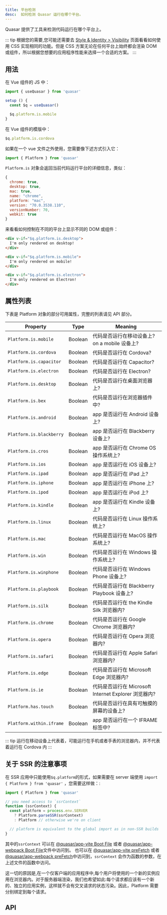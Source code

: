```yaml
---
title: 平台检测
desc:  如何检测 Quasar 运行在哪个平台。
---
```


Quasar 提供了工具来检测代码运行在哪个平台上。


::: tip
根据您的需要,您可能还需要去 [Style & Identity &gt; Visibility](/style/visibility) 页面看看如何使用 CSS 实现相同的功能。但是 CSS 方案无论在任何平台上始终都会渲染 DOM 或组件，所以根据您想要的应用程序性能来选择一个合适的方案。
:::

## 用法
在 Vue 组件的 JS 中：

```js
import { useQuasar } from 'quasar'

setup () {
  const $q = useQuasar()

  $q.platform.is.mobile
}
```
在 Vue 组件的模版中：

```js
$q.platform.is.cordova
```

如果在一个 vue 文件之外使用，您需要像下述方式引入它：

```js
import { Platform } from 'quasar'
```

`Platform.is` 对象会返回当前代码运行平台的详细信息，类似：
```js
{
  chrome: true,
  desktop: true,
  mac: true,
  name: "chrome",
  platform: "mac",
  version: "70.0.3538.110",
  versionNumber: 70,
  webkit: true
}
```

来看看如何控制在不同的平台上显示不同的 DOM 或组件：

```html
<div v-if="$q.platform.is.desktop">
  I'm only rendered on desktop!
</div>

<div v-if="$q.platform.is.mobile">
  I'm only rendered on mobile!
</div>

<div v-if="$q.platform.is.electron">
  I'm only rendered on Electron!
</div>
```

<doc-example title="您设备信息" file="Platform/Basic" />

## 属性列表

下表是 Platform 对象的部分可用属性，完整的列表请见 API 部分。

| Property               | Type    | Meaning                                                  |
| ---                    | ---     | ---                                                      |
| `Platform.is.mobile`     | Boolean | 代码是否运行在移动设备上? on a mobile 设备上?                |
| `Platform.is.cordova`    | Boolean | 代码是否运行在 Cordova?                    |
| `Platform.is.capacitor`  | Boolean | 代码是否运行在 Capacitor? |
| `Platform.is.electron`   | Boolean | 代码是否运行在 Electron?                   |
| `Platform.is.desktop`    | Boolean | 代码是否运行在桌面浏览器上?              |
| `Platform.is.bex`        | Boolean | 代码是否运行在浏览器插件中? |
| `Platform.is.android`    | Boolean | app 是否运行在 Android 设备上?               |
| `Platform.is.blackberry` | Boolean | app 是否运行在 Blackberry 设备上? |
| `Platform.is.cros`       | Boolean | app 是否运行在 Chrome OS 操作系统上? |
| `Platform.is.ios`        | Boolean | app 是否运行在 iOS 设备上? |
| `Platform.is.ipad`       | Boolean | app 是否运行在 iPad 上? |
| `Platform.is.iphone`     | Boolean | app 是否运行在 iPhone 上? |
| `Platform.is.ipod`       | Boolean | app 是否运行在 iPod 上? |
| `Platform.is.kindle`     | Boolean | app 是否运行在 Kindle 设备上? |
| `Platform.is.linux`      | Boolean | 代码是否运行在 Linux 操作系统上? |
| `Platform.is.mac`        | Boolean | 代码是否运行在 MacOS 操作系统上? |
| `Platform.is.win`        | Boolean | 代码是否运行在 Windows 操作系统上? |
| `Platform.is.winphone`   | Boolean | 代码是否运行在 Windows Phone 设备上? |
| `Platform.is.playbook`   | Boolean | 代码是否运行在 Blackberry Playbook 设备上? |
| `Platform.is.silk`       | Boolean | 代码是否运行在 the Kindle Silk 浏览器内? |
| `Platform.is.chrome`     | Boolean | 代码是否运行在 Google Chrome 浏览器内? |
| `Platform.is.opera`      | Boolean | 代码是否运行在 Opera 浏览器内? |
| `Platform.is.safari`     | Boolean | 代码是否运行在 Apple Safari 浏览器内? |
| `Platform.is.edge`       | Boolean | 代码是否运行在 Microsoft Edge 浏览器内? |
| `Platform.is.ie`         | Boolean | 代码是否运行在 Microsoft Internet Explorer 浏览器内? |
| `Platform.has.touch`     | Boolean | 代码是否运行在具有可触摸的屏幕的设备上?         |
| `Platform.within.iframe` | Boolean | app 是否运行在一个 IFRAME 标签中?                   |

::: tip
运行在移动设备上代表着，可能运行在手机或者手表的浏览器内，并不代表着运行在 Cordova 内
:::

## 关于 SSR 的注意事项
在 SSR 应用中只能使用`$q.platform`的形式，如果需要在 server 端使用 `import { Platform } from 'quasar'` ，您需要这样做：:

```js
import { Platform } from 'quasar'

// you need access to `ssrContext`
function (ssrContext) {
  const platform = process.env.SERVER
    ? Platform.parseSSR(ssrContext)
    : Platform // otherwise we're on client

  // platform is equivalent to the global import as in non-SSR builds
}
```

其中的`ssrContext` 可以在 [@quasar/app-vite Boot File](/quasar-cli-vite/boot-files) 或者 [@quasar/app-webpack Boot File](/quasar-cli-webpack/boot-files)文件中访问到。 也可以在 [@quasar/app-vite preFetch](/quasar-cli-vite/prefetch-feature) 或者 [@quasar/app-webpack preFetch](/quasar-cli-webpack/prefetch-feature)中访问到，`ssrContext` 会作为函数的参数，在上述文件的函数中访问。

这一切的原因是,在一个仅客户端的应用程序中,每个用户将使用的一个新的实例应用在浏览器内。对于服务器端渲染，我们也希望如此:每个请求都应该有一个新的、独立的应用实例，这样就不会有交叉请求的状态污染。因此，Platform 需要分别绑定到每个请求。

## API
<doc-api file="Platform" />
